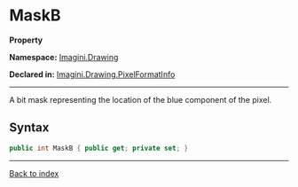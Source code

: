 # MaskB

**Property**

**Namespace:** [Imagini.Drawing](Imagini.Drawing.md)

**Declared in:** [Imagini.Drawing.PixelFormatInfo](Imagini.Drawing.PixelFormatInfo.md)

------



A bit mask representing the location of the blue component of the pixel.


## Syntax

```csharp
public int MaskB { public get; private set; }
```

------

[Back to index](index.md)